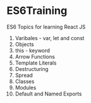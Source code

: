 # ES6Training
 
ES6 Topics for learning React JS

1. Varibales - var, let and const
2. Objects
3. this - keyword
4. Arrow Functions
5. Template Literals
6. Destructuring
7. Spread
8. Classes
9. Modules
10. Default and Named Exports
